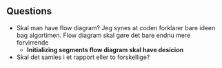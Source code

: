 ## Questions 
- Skal man have flow diagram? Jeg synes at coden forklarer bare ideen bag algortimen. Flow diagram skal gøre det bare endnu mere forvirrende
  - **Initializing segments flow diagram skal have desicion** 
- Skal det samles i et rapport eller to forskellige? 

